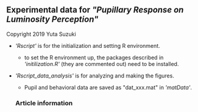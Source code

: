 ## Experimental data for *"Pupillary Response on Luminosity Perception"*
Copyright 2019 Yuta Suzuki

* *'Rscript'* is for the initialization and setting R environment. 
  * to set the R environment up, the packages described in *'initilization.R'* (they are commented out) need to be installed.
* *'Rscript_data_analysis'* is for analyzing and making the figures. 
  * Pupil and behavioral data are saved as "dat_xxx.mat" in *'matData'*.
  
  ### Article information
